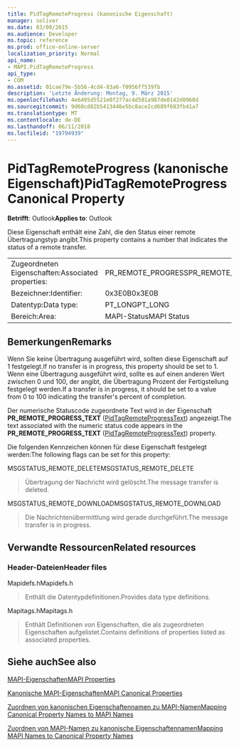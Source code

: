 ```yaml
---
title: PidTagRemoteProgress (kanonische Eigenschaft)
manager: soliver
ms.date: 03/09/2015
ms.audience: Developer
ms.topic: reference
ms.prod: office-online-server
localization_priority: Normal
api_name:
- MAPI.PidTagRemoteProgress
api_type:
- COM
ms.assetid: 01cae79e-5b56-4cd4-83a6-f0956ff539fb
description: 'Letzte Änderung: Montag, 9. März 2015'
ms.openlocfilehash: 4e6495d5521e0f277ac4d501a987de0142d0960d
ms.sourcegitcommit: 9d60cd82b5413446e5bc8ace2cd689f683fb41a7
ms.translationtype: MT
ms.contentlocale: de-DE
ms.lasthandoff: 06/11/2018
ms.locfileid: "19794939"
---
```

# <a name="pidtagremoteprogress-canonical-property"></a><span data-ttu-id="ae282-103">PidTagRemoteProgress (kanonische Eigenschaft)</span><span class="sxs-lookup"><span data-stu-id="ae282-103">PidTagRemoteProgress Canonical Property</span></span>

  
  
<span data-ttu-id="ae282-104">**Betrifft**: Outlook</span><span class="sxs-lookup"><span data-stu-id="ae282-104">**Applies to**: Outlook</span></span> 
  
<span data-ttu-id="ae282-105">Diese Eigenschaft enthält eine Zahl, die den Status einer remote Übertragungstyp angibt.</span><span class="sxs-lookup"><span data-stu-id="ae282-105">This property contains a number that indicates the status of a remote transfer.</span></span>
  
|||
|:-----|:-----|
|<span data-ttu-id="ae282-106">Zugeordneten Eigenschaften:</span><span class="sxs-lookup"><span data-stu-id="ae282-106">Associated properties:</span></span>  <br/> |<span data-ttu-id="ae282-107">PR_REMOTE_PROGRESS</span><span class="sxs-lookup"><span data-stu-id="ae282-107">PR_REMOTE_PROGRESS</span></span>  <br/> |
|<span data-ttu-id="ae282-108">Bezeichner:</span><span class="sxs-lookup"><span data-stu-id="ae282-108">Identifier:</span></span>  <br/> |<span data-ttu-id="ae282-109">0x3E0B</span><span class="sxs-lookup"><span data-stu-id="ae282-109">0x3E0B</span></span>  <br/> |
|<span data-ttu-id="ae282-110">Datentyp:</span><span class="sxs-lookup"><span data-stu-id="ae282-110">Data type:</span></span>  <br/> |<span data-ttu-id="ae282-111">PT_LONG</span><span class="sxs-lookup"><span data-stu-id="ae282-111">PT_LONG</span></span>  <br/> |
|<span data-ttu-id="ae282-112">Bereich:</span><span class="sxs-lookup"><span data-stu-id="ae282-112">Area:</span></span>  <br/> |<span data-ttu-id="ae282-113">MAPI-Status</span><span class="sxs-lookup"><span data-stu-id="ae282-113">MAPI Status</span></span>  <br/> |
   
## <a name="remarks"></a><span data-ttu-id="ae282-114">Bemerkungen</span><span class="sxs-lookup"><span data-stu-id="ae282-114">Remarks</span></span>

<span data-ttu-id="ae282-115">Wenn Sie keine Übertragung ausgeführt wird, sollten diese Eigenschaft auf 1 festgelegt.</span><span class="sxs-lookup"><span data-stu-id="ae282-115">If no transfer is in progress, this property should be set to 1.</span></span> <span data-ttu-id="ae282-116">Wenn eine Übertragung ausgeführt wird, sollte es auf einen anderen Wert zwischen 0 und 100, der angibt, die Übertragung Prozent der Fertigstellung festgelegt werden.</span><span class="sxs-lookup"><span data-stu-id="ae282-116">If a transfer is in progress, it should be set to a value from 0 to 100 indicating the transfer's percent of completion.</span></span>
  
<span data-ttu-id="ae282-117">Der numerische Statuscode zugeordnete Text wird in der Eigenschaft **PR_REMOTE_PROGRESS_TEXT** ([PidTagRemoteProgressText](pidtagremoteprogresstext-canonical-property.md)) angezeigt.</span><span class="sxs-lookup"><span data-stu-id="ae282-117">The text associated with the numeric status code appears in the **PR_REMOTE_PROGRESS_TEXT** ([PidTagRemoteProgressText](pidtagremoteprogresstext-canonical-property.md)) property.</span></span>
  
<span data-ttu-id="ae282-118">Die folgenden Kennzeichen können für diese Eigenschaft festgelegt werden:</span><span class="sxs-lookup"><span data-stu-id="ae282-118">The following flags can be set for this property:</span></span>
  
<span data-ttu-id="ae282-119">MSGSTATUS_REMOTE_DELETE</span><span class="sxs-lookup"><span data-stu-id="ae282-119">MSGSTATUS_REMOTE_DELETE</span></span>
  
> <span data-ttu-id="ae282-120">Übertragung der Nachricht wird gelöscht.</span><span class="sxs-lookup"><span data-stu-id="ae282-120">The message transfer is deleted.</span></span>
    
<span data-ttu-id="ae282-121">MSGSTATUS_REMOTE_DOWNLOAD</span><span class="sxs-lookup"><span data-stu-id="ae282-121">MSGSTATUS_REMOTE_DOWNLOAD</span></span>
  
> <span data-ttu-id="ae282-122">Die Nachrichtenübermittlung wird gerade durchgeführt.</span><span class="sxs-lookup"><span data-stu-id="ae282-122">The message transfer is in progress.</span></span>
    
## <a name="related-resources"></a><span data-ttu-id="ae282-123">Verwandte Ressourcen</span><span class="sxs-lookup"><span data-stu-id="ae282-123">Related resources</span></span>

### <a name="header-files"></a><span data-ttu-id="ae282-124">Header-Dateien</span><span class="sxs-lookup"><span data-stu-id="ae282-124">Header files</span></span>

<span data-ttu-id="ae282-125">Mapidefs.h</span><span class="sxs-lookup"><span data-stu-id="ae282-125">Mapidefs.h</span></span>
  
> <span data-ttu-id="ae282-126">Enthält die Datentypdefinitionen.</span><span class="sxs-lookup"><span data-stu-id="ae282-126">Provides data type definitions.</span></span>
    
<span data-ttu-id="ae282-127">Mapitags.h</span><span class="sxs-lookup"><span data-stu-id="ae282-127">Mapitags.h</span></span>
  
> <span data-ttu-id="ae282-128">Enthält Definitionen von Eigenschaften, die als zugeordneten Eigenschaften aufgelistet.</span><span class="sxs-lookup"><span data-stu-id="ae282-128">Contains definitions of properties listed as associated properties.</span></span>
    
## <a name="see-also"></a><span data-ttu-id="ae282-129">Siehe auch</span><span class="sxs-lookup"><span data-stu-id="ae282-129">See also</span></span>



[<span data-ttu-id="ae282-130">MAPI-Eigenschaften</span><span class="sxs-lookup"><span data-stu-id="ae282-130">MAPI Properties</span></span>](mapi-properties.md)
  
[<span data-ttu-id="ae282-131">Kanonische MAPI-Eigenschaften</span><span class="sxs-lookup"><span data-stu-id="ae282-131">MAPI Canonical Properties</span></span>](mapi-canonical-properties.md)
  
[<span data-ttu-id="ae282-132">Zuordnen von kanonischen Eigenschaftennamen zu MAPI-Namen</span><span class="sxs-lookup"><span data-stu-id="ae282-132">Mapping Canonical Property Names to MAPI Names</span></span>](mapping-canonical-property-names-to-mapi-names.md)
  
[<span data-ttu-id="ae282-133">Zuordnen von MAPI-Namen zu kanonische Eigenschaftennamen</span><span class="sxs-lookup"><span data-stu-id="ae282-133">Mapping MAPI Names to Canonical Property Names</span></span>](mapping-mapi-names-to-canonical-property-names.md)

